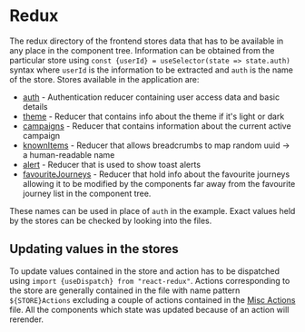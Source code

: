 # Redux
The redux directory of the frontend stores data that has to be available in any place in the component tree. Information
can be obtained from the particular store using `const {userId} = useSelector(state => state.auth)` syntax where `userId`
is the information to be extracted and `auth` is the name of the store. Stores available in the application are:

* [auth](../src/redux/AuthStore.jsx) - Authentication reducer containing user access data and basic details
* [theme](../src/redux/ThemeStore.jsx) - Reducer that contains info about the theme if it's light or dark
* [campaigns](../src/redux/CampaignStore.jsx) - Reducer that contains information about the current active campaign
* [knownItems](../src/redux/KnownEntitiesStore.jsx) - Reducer that allows breadcrumbs to map random uuid -> a human-readable name
* [alert](../src/redux/AlertStore.jsx) - Reducer that is used to show toast alerts 
* [favouriteJourneys](../src/redux/FavouriteJourneyStore.jsx) - Reducer that hold info about the favourite journeys allowing 
it to be modified by the components far away from the favourite journey list in the component tree.

These names can be used in place of `auth` in the example. Exact values held by the stores can be checked by looking into
the files.

## Updating values in the stores
To update values contained in the store and action has to be dispatched using `import {useDispatch} from "react-redux"`.
Actions corresponding to the store are generally contained in the file with name pattern `${STORE}Actions` excluding 
a couple of actions contained in the [Misc Actions](../src/redux/MiscActions.jsx) file. All the components which state 
was updated because of an action will rerender.
